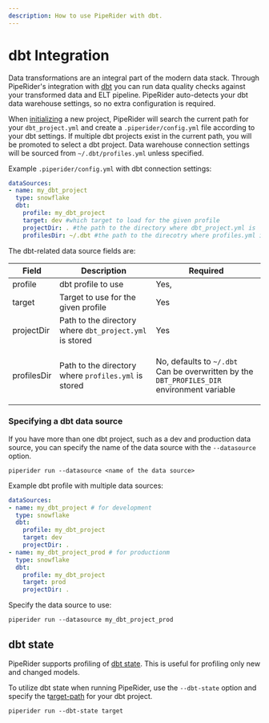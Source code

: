 ```yaml
---
description: How to use PipeRider with dbt.
---
```


# dbt Integration

Data transformations are an integral part of the modern data stack. Through PipeRider's integration with [dbt](https://www.getdbt.com/) you can run data quality checks against your transformed data and ELT pipeline. PipeRider auto-detects your dbt data warehouse settings, so no extra configuration is required.

When [initializing](../piperider-cli.md#initialize-project) a new project, PipeRider will search the current path for your `dbt_project.yml` and create a `.piperider/config.yml` file according to your dbt settings. If multiple dbt projects exist in the current path, you will be promoted to select a dbt project. Data warehouse connection settings will be sourced from `~/.dbt/profiles.yml` unless specified.

Example `.piperider/config.yml` with dbt connection settings:

```yaml
dataSources:
- name: my_dbt_project
  type: snowflake
  dbt:
    profile: my_dbt_project 
    target: dev #which target to load for the given profile
    projectDir: . #the path to the directory where dbt_project.yml is
    profilesDir: ~/.dbt #the path to the direcotry where profiles.yml is
```

The dbt-related data source fields are:

| Field       | Description                                             | Required                                                                                                                   |
| ----------- | ------------------------------------------------------- | -------------------------------------------------------------------------------------------------------------------------- |
| profile     | dbt profile to use                                      | Yes,                                                                                                                       |
| target      | Target to use for the given profile                     | Yes                                                                                                                        |
| projectDir  | Path to the directory where `dbt_project.yml` is stored | Yes                                                                                                                        |
| profilesDir | Path to the directory where `profiles.yml` is stored    | <p>No, defaults to <code>~/.dbt</code><br>Can be overwritten by the <code>DBT_PROFILES_DIR</code> environment variable</p> |

### Specifying a dbt data source

If you have more than one dbt project, such as a dev and production data source, you can specify the name of the data source with the `--datasource` option.

```shell
piperider run --datasource <name of the data source>
```

Example dbt profile with multiple data sources:

```yaml
dataSources:
- name: my_dbt_project # for development
  type: snowflake
  dbt:
    profile: my_dbt_project
    target: dev
    projectDir: .
- name: my_dbt_project_prod # for productionm
  type: snowflake
  dbt:
    profile: my_dbt_project
    target: prod
    projectDir: .    
```

Specify the data source to use:

```
piperider run --datasource my_dbt_project_prod
```

## dbt state

PipeRider supports profiling of [dbt state](https://docs.getdbt.com/guides/legacy/understanding-state). This is useful for profiling only new and changed models.&#x20;

To utilize dbt state when running PipeRider, use the `--dbt-state` option and specify the t[arget-path](https://docs.getdbt.com/reference/project-configs/target-path) for your dbt project.&#x20;

```
piperider run --dbt-state target
```
